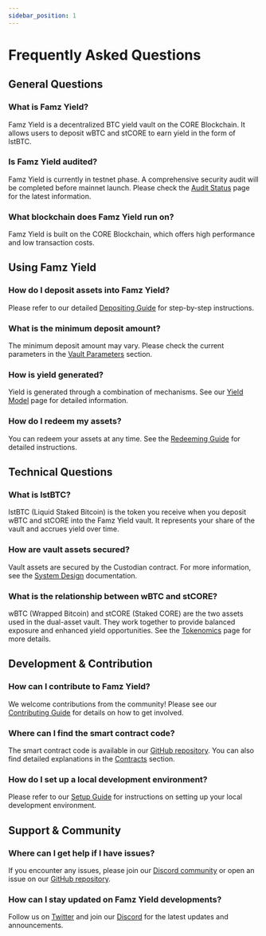 ```yaml
---
sidebar_position: 1
---
```


# Frequently Asked Questions

## General Questions

### What is Famz Yield?

Famz Yield is a decentralized BTC yield vault on the CORE Blockchain. It allows users to deposit wBTC and stCORE to earn yield in the form of lstBTC.

### Is Famz Yield audited?

Famz Yield is currently in testnet phase. A comprehensive security audit will be completed before mainnet launch. Please check the [Audit Status](/security/audit-status) page for the latest information.

### What blockchain does Famz Yield run on?

Famz Yield is built on the CORE Blockchain, which offers high performance and low transaction costs.

## Using Famz Yield

### How do I deposit assets into Famz Yield?

Please refer to our detailed [Depositing Guide](/user-guide/depositing) for step-by-step instructions.

### What is the minimum deposit amount?

The minimum deposit amount may vary. Please check the current parameters in the [Vault Parameters](/architecture/system-design#vault-parameters) section.

### How is yield generated?

Yield is generated through a combination of mechanisms. See our [Yield Model](/economics/yield-model) page for detailed information.

### How do I redeem my assets?

You can redeem your assets at any time. See the [Redeeming Guide](/user-guide/redeeming) for detailed instructions.

## Technical Questions

### What is lstBTC?

lstBTC (Liquid Staked Bitcoin) is the token you receive when you deposit wBTC and stCORE into the Famz Yield vault. It represents your share of the vault and accrues yield over time.

### How are vault assets secured?

Vault assets are secured by the Custodian contract. For more information, see the [System Design](/architecture/system-design#security-model) documentation.

### What is the relationship between wBTC and stCORE?

wBTC (Wrapped Bitcoin) and stCORE (Staked CORE) are the two assets used in the dual-asset vault. They work together to provide balanced exposure and enhanced yield opportunities. See the [Tokenomics](/architecture/tokenomics) page for more details.

## Development & Contribution

### How can I contribute to Famz Yield?

We welcome contributions from the community! Please see our [Contributing Guide](/developer-guide/contributing) for details on how to get involved.

### Where can I find the smart contract code?

The smart contract code is available in our [GitHub repository](https://github.com/alade-dev/famz-yield). You can also find detailed explanations in the [Contracts](/architecture/contracts) section.

### How do I set up a local development environment?

Please refer to our [Setup Guide](/developer-guide/setup) for instructions on setting up your local development environment.

## Support & Community

### Where can I get help if I have issues?

If you encounter any issues, please join our [Discord community](https://discord.gg/famz-yield) or open an issue on our [GitHub repository](https://github.com/alade-dev/famz-yield/issues).

### How can I stay updated on Famz Yield developments?

Follow us on [Twitter](https://twitter.com/famz_yield) and join our [Discord](https://discord.gg/famz-yield) for the latest updates and announcements.
